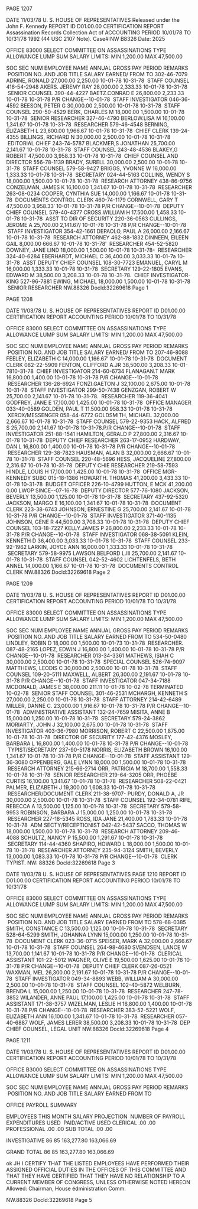 PAGE 1207

DATE 11/03/78 U. S. HOUSE OF REPRESENTATIVES Released under the John F. Kennedy
REPORT ID D01.00.00 CERTIFICATION REPORT Assassination Records Collection Act of
ACCOUNTING PERIOD 10/01/78 TO 10/31/78 1992 (44 USC 2107 Note). Case#:NW
B8326 Date: 2025

OFFICE 83000 SELECT COMMITTEE ON ASSASSINATIONS
TYPE ALLOWANCE LUMP SUM SALARY LIMITS: MIN 1,200.00 MAX 47,500.00

SOC SEC NUM EMPLOYEE NAME ANNUAL GROSS PAY PERIOD REMARKS
 POSITION NO. AND JOB TITLE SALARY EARNED/ FROM TO
302-46-7079 ADRINE, RONALD 27,000.00 2,250.00 10-01-78 10-31-78
 STAFF COUNSEL
416-54-2948 AKERS. JEREMY RAY 28,000.00 2,333.33 10-01-78 10-31-78
 SENIOR COUNSEL
390-44-4227 BAETZ.CONRAD E 26,800.00 2,233.33 10-01-78 10-31-78 P/R CHANGE--10-01-78
 STAFF INVESTIGATOR
046-36-4592 BEESON, PETER G 30,000.00 2,500.00 10-01-78 10-31-78
 STAFF COUNSEL
290-50-4529 BERK, CHARLES M 18,000.00 1,500.00 10-01-78 10-31-78
 SENIOR RESEARCHER
327-46-4790 BERLOW.LISA M 16,100.00 1,341.67 10-01-78 10-31-78
 RESEARCHER
579-46-4548 BERNING, ELIZABETH L 23,600.00 1,966.67 10-01-78 10-31-78
 CHIEF CLERK
139-24-4355 BILLINGS, RICHARD N 30,000.00 2,500.00 10-01-78 10-31-78
 EDITORIAL CHIEF
243-74-5787 BLACKMER,S JONATHAN 25,700.00 2,141.67 10-01-78 10-31-78
 STAFF COUNSEL
243-48-4536 BLAKEY,G ROBERT 47,500.00 3,958.33 10-01-78 10-31-78
 CHIEF COUNSEL AND DIRECTOR
556-78-1139 BRADY, SURELL 30,000.00 2,500.00 10-01-78 10-31-78
 STAFF COUNSEL
579-58-9427 BRIGGS, YVONNE W 16,000.00 1,333.33 10-01-78 10-31-78
 SECRETARY
024-44-5163 COLLINS, WENDY S 18,000.00 1,500.00 10-01-78 10-31-78
 RESEARCH ATTORNEY
438-86-9756 CONZELMAN, JAMES K 16,100.00 1,341.67 10-01-78 10-31-78
 RESEARCHER
263-08-0234 COOPER, CYNTHIA SUE 14,000.00 1,166.67 10-01-78 10-31-78
 DOCUMENTS CONTROL CLERK
460-74-1179 CORNWELL, GARY T 47,500.00 3,958.33′ 10-01-78 10-31-78 P/R CHANGE--10-01-78
 DEPUTY CHIEF COUNSEL
579-40-4377 CROSS.WILLIAM H 17.500.00 1,458.33 10-01-78 10-31-78
 ASST TO DIR OF SECURITY
220-36-0563 CULLINGS, JEROME A 25,700.00 2,141.67/ 10-01-78 10-31-78 P/R CHANGE--10-01-78
 STAFF INVESTIGATOR
354-42-1661 DEPAOLO, PAUL A 26,000.00 2,166.67 10-01-78 10-31-78
 RESEARCH ATTORNEY
462-88-1832 DINNEEN, EILEEN GAIL 8,000.00 666.67 10-01-78 10-31-78′
 RESEARCHER
454-52-5820 DOWNEY, JANE LIND 18,000.00 1,500.00 10-01-78 10-31-78-
 RESEARCHER
324-40-6284 EBERHARDT, MICHAEL C 36,400.00 3,033.33 10-01-7a 10-31-78
 ASST DEPUTY CHIEF COUNSEL
108-30-7723 EMANUEL, CARYL M 16,000.00 1,333.33 10-01-78 10-31-78
 SECRETARY
129-22-1805 EVANS, EDWARD M 38,500.00 3,208.33 10-01-78 10-31-78.
 CHIEF INVESTIGATOR-KING
527-96-7881 EWING, MICHAEL 18,000.00 1,500.00 10-01-78 10-31-78
 SENIOR RESEARCHER
NW.88326 Docld:32269618 Page 1

PAGE 1208

DATE 11/03/78 U. S. HOUSE OF REPRESENTATIVES
REPORT ID D01.00.00 CERTIFICATION REPORT
ACCOUNTING PERIOD 10/01/78 TO 10/31/78

OFFICE 83000 SELECT COMMITTEE ON ASSASSINATIONS
TYPE ALLOWANCE LUMP SUM SALARY LIMITS: MIN 1,200.00 MAX 47,500.00

SOC SEC NUM EMPLOYEE NAME ANNUAL GROSS PAY PERIOD REMARKS
 POSITION NO. AND JOB TITLE SALARY EARNED/ FROM TO
207-46-8088 FEELEY, ELIZABETH C 14,000.00 1,166.67′ 10-01-78 10-31-78
 DOCUMENT CLERK
082-22-5909 FENTON, CLIFFORD A.JR 38,500.00 3,208.33 10-01-7810-31-78
 CHIEF INVESTIGATOR
214-60-6734 FLANAGAN.T MARK 16,800.00 1,400.00 10-01-78 10-31-78 P/R CHANGE--10-01-78
 RESEARCHER
136-28-6924 FONZI.GAETON J 32,100.00 2,675.00 10-01-78 10-31-78
 STAFF INVESTIGATOR
299-50-7438 GENZGAN, ROBERT W 25,700.00 2,141.67 10-01-78 10-31-78.
 RESEARCHER
119-36-4041 GODFREY, JANE E 17,100.00 1,425.00 10-01-78 10-31-78
 OFFICE MANAGER
033-40-0589 GOLDEN, PAUL T 11.500.00 958.33 10-01-78 10-31-78
 XEROX/MESSENGER
058-44-6772 GOLDSMITH, MICHAEL 32,000.00 2,666.67 10-01-78 10-31-78
 STAFF COUNSEL
579-22-9353 HACK, ALFRED S 25,700.00 2,141.67 10-01-78 10-31-78.P/R CHANGE--10-01-78
 STAFF INVESTIGATOR
251-88-1541 HAMILTON, GERALD P 27,800.00 2,316.67 10-01-78 10-31-78
 DEPUTY CHIEF RESEARCHER
263-17-0952 HARDWAY, DAN L 16,800.00 1,400.00 10-01-78 10-31-78 P/R CHANGE--10-01-78
 RESEARCHER
129-38-7823 HAUSMAN, ALAN B 32,000.00 2,666.67 10-01-78 10-31-78
 STAFF COUNSEL
220-48-5696 HESS, JACQUELINE 27,800.00 2,316.67 10-01-78 10-31-78
 DEPUTY CHIE RESEARCHER
219-58-7593 HINDLE, LOUIS H 17,100.00 1,425.00 10-01-78 10-31-78
 OFFICE MGR-KENNEDY SUBC
015-18-1386 HOWARTH. THOMAS 41,200.00 3,433.33 10-01-78 10-31-78
 BUDGET OFFICER
226-10-4799 HUTTON, E MCK 41,200.00 0.00 LWOP SINCE--07-16-78
 DEPUTY DIRECTOR
577-76-1080 JACKSON, BEVERLY 13,500.00 1,125.00 10-01-78 10-31-78
 SECRETARY
437-92-5320 JACKSON, MARGO E 16,100.00 1,341.67 10-01-78 10-31-78
 DOCUMENT CLERK
223-38-6743 JOHNSON, ERNESTINE G 25,700.00 2,141.67 10-01-78 10-31-78 P/R CHANGE--10-01-78
 STAFF INVESTIGATOR
371-40-1135 JOHNSON, GENE R 44,500.00 3,708.33 10-01-78 10-31-78
 DEPUTY CHIEF COUNSEL
103-18-7227 KELLY.JAMES P 26,800.00 2,233.33 10-01-78 10-31-78 P/R CHANGE--10-01-78
 STAFF INVESTIGATOR
068-38-5091 KLEIN, KENNETH D 36,400.00 3,033.33 10-01-78 10-31-78
 STAFF COUNSEL
233-92-1962 LARKIN, JOYCE ANN 16,000.00 1,333.33 10-01-78 10-31-78
 SECRETARY
579-58-9975 LAWSON.BELFORD L.III 25,700.00 2,141.67 10-01-78 10-31-78
 STAFF COUNSEL
042-52-4602 LICHTENFELS, BETH ANNEL 14,000.00 1,166.67 10-01-78 10-31-78
 DOCUMENTS CONTROL CLERK
NW.88326 Docld:32269618 Page 2

PAGE 1209

DATE 11/03/78 U. S. HOUSE OF REPRESENTATIVES
REPORT ID D01.00.00 CERTIFICATION REPORT
ACCOUNTING PERIOD 10/01/78 ΤΟ 10/31/78

OFFICE 83000 SELECT COMMITTEE ON ASSASSINATIONS
TYPE ALLOWANCE LUMP SUM SALARY LIMITS: MIN 1,200.00 MAX 47,500.00

SOC SEC NUM EMPLOYEE NAME ANNUAL GROSS PAY PERIOD REMARKS
 POSITION NO. AND JOB TITLE SALARY EARNED FROM TO
534-50-0480 LINDLEY, ROBIN D 18,000.00 1,500.00 10-01-73 10-31-78
 RESEARCHER.
087-48-2165 LOPEZ, EDWIN J 16,800.00 1,400.00 10-01-78 10-31-78 P/R CHANGE--10-01-78
 RESEARCHER
013-34-3361 MATHEWS, ISIAH C 30,000.00 2,500.00 10-01-78 10-31-78
 SPECIAL COUNSEL
526-74-9097 MATTHEWS, LEODIS C 30,000.00 2,500.00 10-01-78 10-31-78
 STAFF COUNSEL
109-20-5111 MAXWELL, ALBERT 26,300.00 2,191.67 10-01-78 10-31-78 P/R CHANGE--10-01-78
 STAFF INVESTIGATOR
047-34-7188 MCDONALD, JAMES E 38,000.00 211.11 10-01-78 10-02-78 TERMINATED 10-02-78
 SENIOR STAFF COUNSEL
301-46-2531 MCHARGH, KENNETH S 27,000.00 2,250.00 10-01-78 10-31-78
 STAFF ATTORNEY
214-42-6489 MILLER, DANNE C. 23,000.00 1,916.67 10-01-78 10-31-78 P/R CHANGE--10-01-78
 ADMINISTRATIVE ASSISTANT
132-24-7659 MISITA, ANNE B 15,000.00 1,250.00 10-01-78 10-31-78
 SECRETARY
579-24-3862 MORIARTY, JOHN J 32,100.00 2,675.00 10-01-78 10-31-78
 STAFF INVESTIGATOR
403-36-7980 MORRISON, ROBERT C 22,500.00 1,875.00 10-01-78 10-31-78
 DIRECTOR OF SECURITY
177-42-4376 MOSLEY, BARBARA L 16,800.00 1,400.00 10-01-78 10-31-78 P/R CHANGE--10-01-78
 TYPIST/SECRETARY
237-90-5178 NORRIS, ELIZABETH BROWN 16,100.00 1,341.67 10-01-78 10-31-78 P/R CHANGE--10-01-78
 STAFF ASSISTANT
129-36-3080 OPPENBERG, GALE LYNN 18,000.00 1,500.00 10-01-78 10-31-78
 RESEARCH ATTORNEY
215-66-2714 ORR, PATRICIA M 18,700.00 1,558.33 10-01-78 10-31-78
 SENIOR RESEARCHER
219-64-3205 ORR, PHOEBE CURTIS 16,100.00 1,341.67 10-01-78 10-31-78
 RESEARCHER
508-22-0421 PALMER, ELIZABETH J 19,300.00 1,608.33 10-01-78 10-31-78
 RESEARCHER/DOCUMENT CLERK
211-38-9707- PURDY, DONALD A, JR 30,000.00 2,500.00 10-01-78 10-31-78
 STAFF COUNSEL
192-34-0781 RIFE, REBECCA A 13,500.00 1,125.00 10-01-78 10-31-78
 SECRETARY
579-58-9953 ROBINSON, BARBARA J 15,000.00 1,250.00 10-01-78 10-31-78
 RESEARCHER
227-18-5345 ROSS, IDA JANE 21,400.00 1,783.33 10-01-78 10-31-78
 ADM SECTY/RECEPTIONIST
042-42-5437 SACCO, THOMAS W 18,000.00 1,500.00 10-01-78 10-31-78
 RESEARCH ATTORNEY
209-46-4088 SCHULTZ, NANCY P 15,500.00 1,291.67 10-01-78 10-31-78
 SECRETARY
114-44-4360 SHAPIRO, HOWARD L 18,000.00 1,500.00 10-01-78 10-31-78
 RESEARCHER ATTORNEY
235-94-3124 SMITH, BEVERLY 13,000.00 1,083.33 10-01-78 10-31-78 P/R CHANGE--10-01-78
 CLERK TYPIST.
NW: 88326 Docld:32269618 Page 3

DATE 11/03/78 U. S. HOUSE OF REPRESENTATIVES PAGE 1210
REPORT ID D01.00.00 CERTIFICATION REPORT
ACCOUNTING PERIOD 10/01/78 TO 10/31/78

OFFICE 83000 SELECT COMMITTEE ON ASSASSINATIONS
TYPE ALLOWANCE LUMP SUM SALARY LIMITS: MIN 1,200.00 MAX 47,500.00

SOC SEC NUM EMPLOYEE NAME ANNUAL GROSS PAY PERIOD REMARKS
 POSITION NO. AND JOB TITLE SALARY EARNED FROM TO
578-68-0385 SMITH, CONSTANCE C 13,500.00 1,125.00 10-01-78 10-31-78
 SECRETARY
528-64-5299 SMITH, JOHANNA LYNN 15,000.00 1,250.00 10-01-78 10-31-78
 DOCUMENT CLERK
023-36-0715 SPEISER, MARK A 32,000.00 2,666.67 10-01-78 10-31-78
 STAFF COUNSEL
264-98-4680 SVENDSEN, LANCE W 13,700.00 1,141.67 10-01-78 10-31-78 P/R CHANGE--10-01-78
 CLERICAL ASSISTANT
101-22-5012 WAGNER, OLIVE E 19,500.00 1,625.00 10-01-78 10-31-78 P/R CHANGE--10-01-78
 DEPUTY CHIEF CLERK
087-26-0521 WAXMAN, MEL 26,300.00 2,191.67 10-01-78 10-31-78 P/R CHANGE--10-01-78
 STAFF INVESTIGATOR
049-34-8893 WEBB, WILLIAM A 30,000.00 2,500.00 10-01-78 10-31-78
 STAFF COUNSEL
102-40-5872 WELBURN, BRENDA L 15,000.00 1,250.00 10-01-78 10-31-78
 RESEARCHER
247-78-3852 WILANDER, ANNE PAUL 17,100.00 1,425.00 10-01-78 10-31-78
 STAFF ASSISTANT
171-38-3757 WIZELMAN, LESLIE H 16,800.00 1,400.00 10-01-78 10-31-78 P/R CHANGE--10-01-78
 RESEARCHER
383-52-5221 WOLF, ELIZABETH ANN 16,100.00 1,341.67 10-01-78 10-31-78
 RESEARCHER
057-40-6887 WOLF, JAMES LERER 38,500.00 3,208.33 10-01-78 10-31-78
 DEP CHIEF COUNSEL, LEGAL UNIT
NW:88326 Docld:32269618 Page 4

PAGE 1211

DATE 11/03/78 U. S. HOUSE OF REPRESENTATIVES
REPORT ID D01.00.00 CERTIFICATION REPORT
ACCOUNTING PERIOD 10/01/78 TO 10/31/78

OFFICE B3000 SELECT COMMITTEE ON ASSASSINATIONS
TYPE ALLOWANCE LUMP SUM SALARY LIMITS: MIN 1,200.00 MAX 47,500.00

SOC SEC NUM EMPLOYEE NAME ANNUAL GROSS PAY PERIOD REMARKS
 POSITION NO. AND JOB TITLE SALARY EARNED FROM TO

OFFICE PAYROLL SUMMARY

EMPLOYEES THIS MONTH SALARY PROJECTION
 NUMBER OF PAYROLL EXPENDITURES USED
 PAID/ACTIVE USED
CLERICAL .00 .00
PROFESSIONAL .00 .00
SUB TOTAL .00 .00

INVESTIGATIVE 86 85 163,277.80 163,066.69

GRAND TOTAL 86 85 163,277.80 163,066.69

ok
JH
I CERTIFY THAT THE LISTED EMPLOYEES HAVE PERFORMED THEIR
ASSIGNED OFFICIAL DUTIES IN THE OFFICES OF THIS COMMITTEE
AND THAT THEY HAVE CERTIFIED THAT THEY HAVE NO
RELATIONSHIP TO A CURRENT MEMBER OF CONGRESS, UNLESS
OTHERWISE NOTED HEREON
Allowed:
Chairman, House édministration Comm.

NW.88326 Docld:32269618 Page 5
